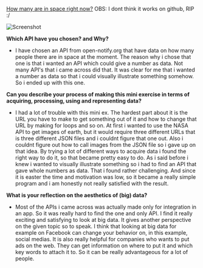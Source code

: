 [How many are in space right now?](https://djhest.github.io/Mini_ex/Mini_ex%209/index.html) OBS: I dont think it works on github, RIP :/

![Screenshot](https://github.com/djhest/Mini_ex/blob/gh-pages/Mini_ex%209/Sk%C3%A6rmbillede%202017-04-16%20kl.%2020.37.34.png)


**Which API have you chosen? and Why?**
- I have chosen an API from open-notify.org that have data on how many people there are in space at the moment. The reason why i chose that one is that i wanted an API which could give a number as data. Not many API's that i came across did that. It was clear for me that i wanted a number as data so that i could visually illustrate something somehow. So i ended up with this one.

**Can you describe your process of making this mini exercise in terms of acquiring, processing, using and representing data?**
- I had a lot of trouble with this mini ex. The hardest part about it is the URL you have to make to get something out of it and how to change that URL by making for loops and so on. At first i wanted to use the NASA API to get images of earth, but it would require three different URLs that is three different JSON files and i couldnt figure that one out. Also i couldnt figure out how to call images from the JSON file so i gave up on that idea.
By trying a lot of different ways to acquire data i found the right way to do it, so that became pretty easy to do. As i said before i knew i wanted to visually illustrate something so i had to find an API that gave whole numbers as data. That i found rather challenging. And since it is easter the time and motivation was low, so it became a really simple program and i am honestly not really satisfied with the result. 

**What is your reflection on the aesthetics of (big) data?**
- Most of the APIs i came across was actually made only for integration in an app. So it was really hard to find the one and only API. I find it really exciting and satisfying to look at big data. It gives another perspective on the given topic so to speak. I think that looking at big data for example on Facebook can change your behavior on, in this example, social medias. 
It is also really helpful for companies who wants to put ads on the web. They can get information on where to put it and which key words to attach it to. So it can be really advantageous for a lot of people.

